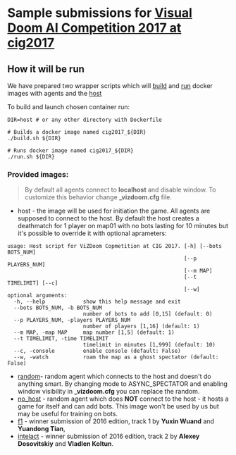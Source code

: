 # Sample submissions for [Visual Doom AI Competition 2017 at cig2017](http://vizdoom.cs.put.edu.pl/competition-cig-2017)

## How it will be run
We have prepared two wrapper scripts which will [build](build.sh) and [run](run.sh) docker images with agents and the [host](host)

To build and launch chosen container run:
```
DIR=host # or any other directory with Dockerfile

# Builds a docker image named cig2017_${DIR}
./build.sh ${DIR} 

# Runs docker image named cig2017_${DIR}
./run.sh ${DIR}
```

### Provided images:
> By default all agents connect to **localhost** and disable window. To customize this behavior change **_vizdoom.cfg** file.

* host - the image will be used for initiation the game. All agents are supposed to connect to the host. By default the host creates a deathmatch for 1 player on map01 with no bots lasting for 10 minutes but it's possible to override it with optional aprameters:

```
usage: Host script for ViZDoom Copmetition at CIG 2017. [-h] [--bots BOTS_NUM]
                                                        [--p PLAYERS_NUM]
                                                        [--m MAP]
                                                        [--t TIMELIMIT] [--c]
                                                        [--w]
optional arguments:
  -h, --help            show this help message and exit
  --bots BOTS_NUM, -b BOTS_NUM
                        number of bots to add [0,15] (default: 0)
  --p PLAYERS_NUM, -players PLAYERS_NUM
                        number of players [1,16] (default: 1)
  --m MAP, -map MAP     map number [1,5] (default: 1)
  --t TIMELIMIT, -time TIMELIMIT
                        timelimit in minutes [1,999] (default: 10)
  --c, -console         enable console (default: False)
  --w, -watch           roam the map as a ghost spectator (default: False)

```

* [random](random)- random agent which connects to the host and doesn't do anything smart. By changing mode to ASYNC_SPECTATOR and enabling window visibility in **_vizdoom.cfg** you can replace the random.
* [no_host](no_host) - random agent which does **NOT** connect to the host - it hosts a game for itself and can add bots. This image won't be used by us but may be useful for training on bots.
* [f1](f1) - winner submission of 2016 edition, track 1 by **Yuxin Wuand** and **Yuandong Tian**,
* [intelact](intelact) - winner submission of 2016 edition, track 2  by **Alexey Dosovitskiy** and **Vladlen Koltun**.

